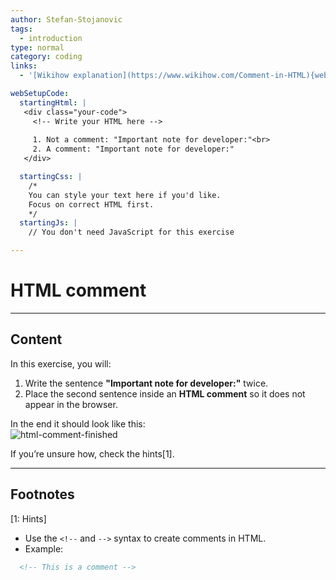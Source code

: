 ```yaml
---
author: Stefan-Stojanovic
tags:
  - introduction
type: normal
category: coding
links:
  - '[Wikihow explanation](https://www.wikihow.com/Comment-in-HTML){website}'

webSetupCode:
  startingHtml: |
   <div class="your-code">
     <!-- Write your HTML here -->
 
     1. Not a comment: "Important note for developer:"<br>
     2. A comment: "Important note for developer:"
   </div>

  startingCss: |
    /* 
    You can style your text here if you'd like.
    Focus on correct HTML first.
    */
  startingJs: |
    // You don't need JavaScript for this exercise

---
```


# HTML comment

---

## Content

In this exercise, you will:  
1. Write the sentence **"Important note for developer:"** twice.  
2. Place the second sentence inside an **HTML comment** so it does not appear in the browser.  

In the end it should look like this:  
![html-comment-finished](https://img.enkipro.com/454684fd3f7709fa5811de8dc5c79ba4.png)

If you’re unsure how, check the hints[1].

---

## Footnotes

[1: Hints]
- Use the `<!--` and `-->` syntax to create comments in HTML.  
- Example:  
```html
  <!-- This is a comment -->
```